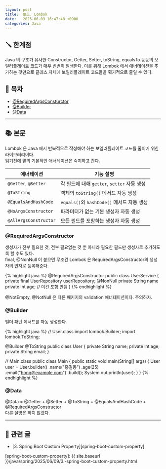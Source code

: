 ```yaml
---
layout: post
title:  보조. Lombok
date:   2025-06-09 16:47:48 +0900
categories: Java
---
```


<!--more-->

## 🪛 한계점

Java 의 구조가 유사한 Constructor, Getter, Setter, toString, equalsTo 등등의 보일러플레이트 코드가 매우 빈번히 발생한다. 이를 위해 Lombok 에서 애너테이션을 추가하는 것만으로 클래스 자체에 보일러플레이트 코드들을 획기적으로 줄일 수 있다.

## 📂 목차
- [@RequiredArgsConsturctor](#requiredargsconstructor)
- [@Builder](#builder)
- [@Data](#data)

---

## 📚 본문

Lombok 은 Java 에서 반복적으로 작성해야 하는 보일러플레이트 코드를 줄이기 위한 라이브러리이다.  
읽기전에 밑의 기본적인 애너테이션은 숙지하고 간다.

| 애너테이션            | 기능 설명                                              |
|---------------------|-----------------------------------------------------|
| `@Getter`, `@Setter` | 각 필드에 대해 `getter`, `setter` 자동 생성                |
| `@ToString`          | 객체의 `toString()` 메서드 자동 생성                      |
| `@EqualsAndHashCode` | `equals()`와 `hashCode()` 메서드 자동 생성                 |
| `@NoArgsConstructor` | 파라미터가 없는 기본 생성자 자동 생성                     |
| `@AllArgsConstructor`| 모든 필드를 포함하는 생성자 자동 생성                     |

### @RequiredArgsConstructor

생성자가 전부 필요한 것, 전부 필요없는 것 뿐 아니라 필요한 필드만 생성자로 추가하도록 할 수도 있다.  
final, @NonNull 이 붙으면 무조건 Lombok 은 RequiredArgsConstructor의 생성자의 인자로 등록해준다.

{% highlight java %}
@RequiredArgsConstructor
public class UserService {
    private final UserRepository userRepository;
    @NonNull
    private String name
    private int age; // 이건 포함 안됨
}
{% endhighlight %}

@NotEmpty, @NotNull 은 다른 패키지의 validation 애너테이션이다. 주의하자.

### @Builder

빌더 패턴 메서드를 자동 생성한다.

{% highlight java %}
// User.class
import lombok.Builder;
import lombok.ToString;

@Builder
@ToString
public class User {
    private String name;
    private int age;
    private String email;
}

// Main.class
public class Main {
    public static void main(String[] args) {
        User user = User.builder()
                        .name("홍길동")
                        .age(25)
                        .email("hong@example.com")
                        .build();
        System.out.println(user);
    }
}
{% endhighlight %}

### @Data

@Data = @Getter + @Setter + @ToString + @EqualsAndHashCode + @RequiredArgsConstructor  
다른 설명은 하지 않겠다.

---

## 📁 관련 글
- [3. Spring Boot Custom Property][spring-boot-custom-property]

[spring-boot-custom-property]: {{ site.baseurl }}/java/spring/2025/06/09/3.-spring-boot-custom-property.html